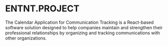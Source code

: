 # ENTNT.PROJECT
The Calendar Application for Communication Tracking is a React-based software solution designed to help companies maintain and strengthen their professional relationships by organizing and tracking communications with other organizations. 
